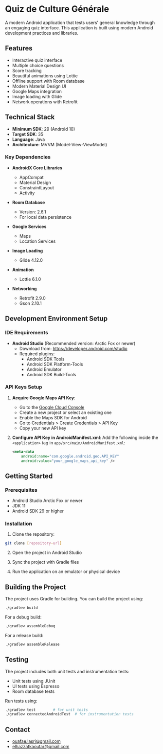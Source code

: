 # Quiz de Culture Générale

A modern Android application that tests users' general knowledge through an engaging quiz interface. This application is built using modern Android development practices and libraries.

## Features

- Interactive quiz interface
- Multiple choice questions
- Score tracking
- Beautiful animations using Lottie
- Offline support with Room database
- Modern Material Design UI
- Google Maps integration
- Image loading with Glide
- Network operations with Retrofit

## Technical Stack

- **Minimum SDK**: 29 (Android 10)
- **Target SDK**: 35
- **Language**: Java
- **Architecture**: MVVM (Model-View-ViewModel)

### Key Dependencies

- **AndroidX Core Libraries**
  - AppCompat
  - Material Design
  - ConstraintLayout
  - Activity

- **Room Database**
  - Version: 2.6.1
  - For local data persistence

- **Google Services**
  - Maps
  - Location Services

- **Image Loading**
  - Glide 4.12.0

- **Animation**
  - Lottie 6.1.0

- **Networking**
  - Retrofit 2.9.0
  - Gson 2.10.1
 
## Development Environment Setup

### IDE Requirements
- **Android Studio** (Recommended version: Arctic Fox or newer)
  - Download from: https://developer.android.com/studio
  - Required plugins:
    - Android SDK Tools
    - Android SDK Platform-Tools
    - Android Emulator
    - Android SDK Build-Tools

### API Keys Setup
1. **Acquire Google Maps API Key**:
   - Go to the [Google Cloud Console](https://console.cloud.google.com/)
   - Create a new project or select an existing one
   - Enable the Maps SDK for Android
   - Go to Credentials > Create Credentials > API Key
   - Copy your new API key

2. **Configure API Key in AndroidManifest.xml**:
   Add the following inside the `<application>` tag in `app/src/main/AndroidManifest.xml`:
   ```xml
   <meta-data
       android:name="com.google.android.geo.API_KEY"
       android:value="your_google_maps_api_key" />

## Getting Started

### Prerequisites

- Android Studio Arctic Fox or newer
- JDK 11
- Android SDK 29 or higher

### Installation

1. Clone the repository:
```bash
git clone [repository-url]
```

2. Open the project in Android Studio

3. Sync the project with Gradle files

4. Run the application on an emulator or physical device

## Building the Project

The project uses Gradle for building. You can build the project using:

```bash
./gradlew build
```

For a debug build:
```bash
./gradlew assembleDebug
```

For a release build:
```bash
./gradlew assembleRelease
```

## Testing

The project includes both unit tests and instrumentation tests:

- Unit tests using JUnit
- UI tests using Espresso
- Room database tests

Run tests using:
```bash
./gradlew test        # for unit tests
./gradlew connectedAndroidTest  # for instrumentation tests
```

## Contact

- ouafae.lasri@gmail.com
- elhazzatkaoutar@gmail.com
